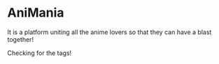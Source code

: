 # AniMania

It is a platform uniting all the anime lovers so that they can have a blast together!

<p>Checking for the tags!</p>
